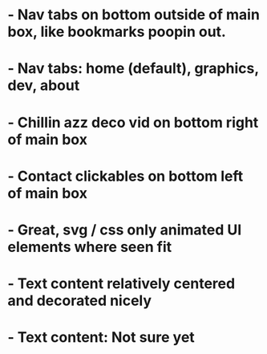 # - Nav tabs on bottom outside of main box, like bookmarks poopin out.
# - Nav tabs: home (default), graphics, dev, about

# - Chillin azz deco vid on bottom right of main box 
# - Contact clickables on bottom left of main box
# - Great, svg / css only animated UI elements where seen fit
# - Text content relatively centered and decorated nicely 
# - Text content: Not sure yet 
